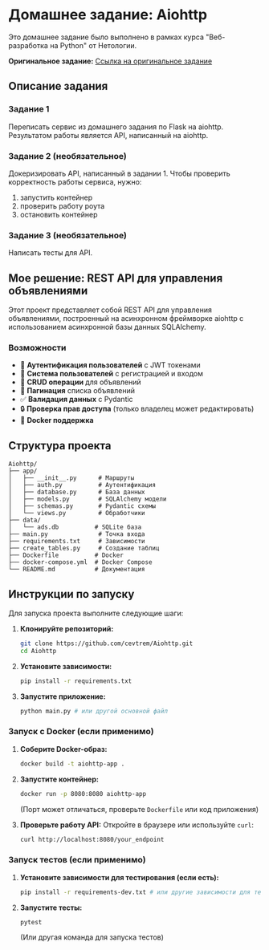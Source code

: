 # Домашнее задание: Aiohttp

Это домашнее задание было выполнено в рамках курса "Веб-разработка на Python" от Нетологии.

**Оригинальное задание:** [Ссылка на оригинальное задание](https://github.com/netology-code/py-homeworks-web/tree/new/2.3-aiohttp)

## Описание задания

### Задание 1

Переписать сервис из домашнего задания по Flask на aiohttp. Результатом работы является API, написанный на aiohttp.

### Задание 2 (необязательное)

Докеризировать API, написанный в задании 1. Чтобы проверить корректность работы сервиса, нужно:
1. запустить контейнер
2. проверить работу роута
3. остановить контейнер

### Задание 3 (необязательное)

Написать тесты для API.

## Мое решение: REST API для управления объявлениями

Этот проект представляет собой REST API для управления объявлениями, построенный на асинхронном фреймворке aiohttp с использованием асинхронной базы данных SQLAlchemy.

### Возможности

- 🔐 **Аутентификация пользователей** с JWT токенами
- 👥 **Система пользователей** с регистрацией и входом
- 📝 **CRUD операции** для объявлений
- 📄 **Пагинация** списка объявлений
- ✅ **Валидация данных** с Pydantic
- 🔒 **Проверка прав доступа** (только владелец может редактировать)
- 🐳 **Docker поддержка**

## Структура проекта

```
Aiohttp/
├── app/
│   ├── __init__.py      # Маршруты
│   ├── auth.py          # Аутентификация
│   ├── database.py      # База данных
│   ├── models.py        # SQLAlchemy модели
│   ├── schemas.py       # Pydantic схемы
│   └── views.py         # Обработчики
├── data/
│   └── ads.db          # SQLite база
├── main.py              # Точка входа
├── requirements.txt     # Зависимости
├── create_tables.py     # Создание таблиц
├── Dockerfile          # Docker
├── docker-compose.yml  # Docker Compose
└── README.md           # Документация
```

## Инструкции по запуску

Для запуска проекта выполните следующие шаги:

1.  **Клонируйте репозиторий:**
    ```bash
    git clone https://github.com/cevtrem/Aiohttp.git
    cd Aiohttp
    ```

2.  **Установите зависимости:**
    ```bash
    pip install -r requirements.txt
    ```

3.  **Запустите приложение:**
    ```bash
    python main.py # или другой основной файл
    ```

### Запуск с Docker (если применимо)

1.  **Соберите Docker-образ:**
    ```bash
    docker build -t aiohttp-app .
    ```

2.  **Запустите контейнер:**
    ```bash
    docker run -p 8080:8080 aiohttp-app
    ```
    (Порт может отличаться, проверьте `Dockerfile` или код приложения)

3.  **Проверьте работу API:**
    Откройте в браузере или используйте `curl`:
    ```bash
    curl http://localhost:8080/your_endpoint
    ```

### Запуск тестов (если применимо)

1.  **Установите зависимости для тестирования (если есть):**
    ```bash
    pip install -r requirements-dev.txt # или другие зависимости для тестов
    ```

2.  **Запустите тесты:**
    ```bash
    pytest
    ```
    (Или другая команда для запуска тестов)